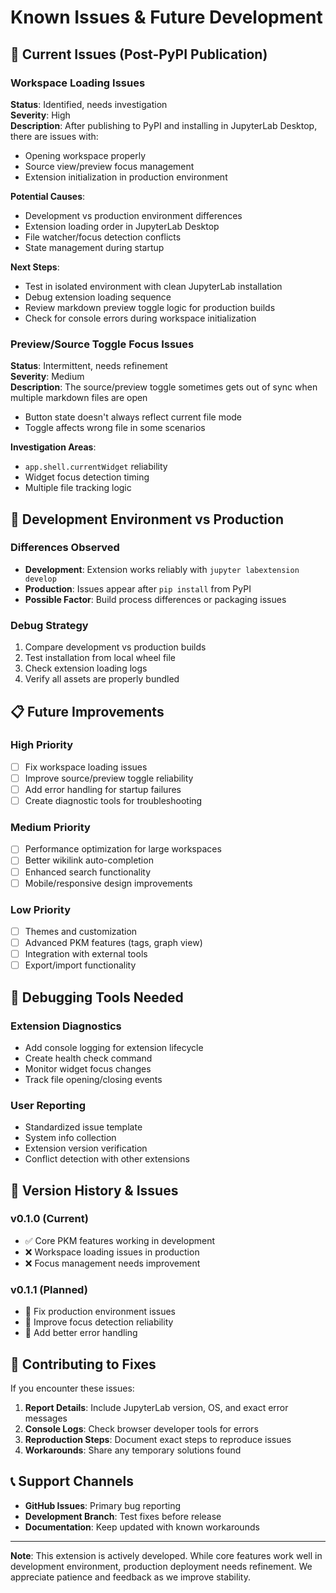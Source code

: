 # Known Issues & Future Development

## 🐛 Current Issues (Post-PyPI Publication)

### Workspace Loading Issues
**Status**: Identified, needs investigation  
**Severity**: High  
**Description**: After publishing to PyPI and installing in JupyterLab Desktop, there are issues with:
- Opening workspace properly
- Source view/preview focus management
- Extension initialization in production environment

**Potential Causes**:
- Development vs production environment differences
- Extension loading order in JupyterLab Desktop
- File watcher/focus detection conflicts
- State management during startup

**Next Steps**:
- Test in isolated environment with clean JupyterLab installation
- Debug extension loading sequence
- Review markdown preview toggle logic for production builds
- Check for console errors during workspace initialization

### Preview/Source Toggle Focus Issues
**Status**: Intermittent, needs refinement  
**Severity**: Medium  
**Description**: The source/preview toggle sometimes gets out of sync when multiple markdown files are open
- Button state doesn't always reflect current file mode
- Toggle affects wrong file in some scenarios

**Investigation Areas**:
- `app.shell.currentWidget` reliability
- Widget focus detection timing
- Multiple file tracking logic

## 🔄 Development Environment vs Production

### Differences Observed
- **Development**: Extension works reliably with `jupyter labextension develop`
- **Production**: Issues appear after `pip install` from PyPI
- **Possible Factor**: Build process differences or packaging issues

### Debug Strategy
1. Compare development vs production builds
2. Test installation from local wheel file
3. Check extension loading logs
4. Verify all assets are properly bundled

## 📋 Future Improvements

### High Priority
- [ ] Fix workspace loading issues
- [ ] Improve source/preview toggle reliability
- [ ] Add error handling for startup failures
- [ ] Create diagnostic tools for troubleshooting

### Medium Priority  
- [ ] Performance optimization for large workspaces
- [ ] Better wikilink auto-completion
- [ ] Enhanced search functionality
- [ ] Mobile/responsive design improvements

### Low Priority
- [ ] Themes and customization
- [ ] Advanced PKM features (tags, graph view)
- [ ] Integration with external tools
- [ ] Export/import functionality

## 🔧 Debugging Tools Needed

### Extension Diagnostics
- Add console logging for extension lifecycle
- Create health check command
- Monitor widget focus changes
- Track file opening/closing events

### User Reporting
- Standardized issue template
- System info collection
- Extension version verification
- Conflict detection with other extensions

## 📝 Version History & Issues

### v0.1.0 (Current)
- ✅ Core PKM features working in development
- ❌ Workspace loading issues in production
- ❌ Focus management needs improvement

### v0.1.1 (Planned)
- 🎯 Fix production environment issues
- 🎯 Improve focus detection reliability
- 🎯 Add better error handling

## 🤝 Contributing to Fixes

If you encounter these issues:

1. **Report Details**: Include JupyterLab version, OS, and exact error messages
2. **Console Logs**: Check browser developer tools for errors
3. **Reproduction Steps**: Document exact steps to reproduce issues
4. **Workarounds**: Share any temporary solutions found

## 📞 Support Channels

- **GitHub Issues**: Primary bug reporting
- **Development Branch**: Test fixes before release
- **Documentation**: Keep updated with known workarounds

---

**Note**: This extension is actively developed. While core features work well in development environment, production deployment needs refinement. We appreciate patience and feedback as we improve stability.